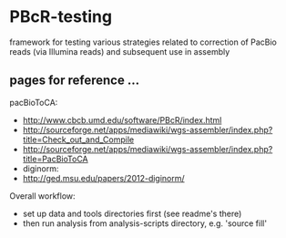 PBcR-testing
============

framework for testing various strategies related to correction of PacBio reads (via Illumina reads) and subsequent use in assembly

pages for reference ...
--------------------------
pacBioToCA:
* http://www.cbcb.umd.edu/software/PBcR/index.html
* http://sourceforge.net/apps/mediawiki/wgs-assembler/index.php?title=Check_out_and_Compile
* http://sourceforge.net/apps/mediawiki/wgs-assembler/index.php?title=PacBioToCA
* diginorm:
* http://ged.msu.edu/papers/2012-diginorm/

Overall workflow:
* set up data and tools directories first (see readme's there)
* then run analysis from analysis-scripts directory, e.g. 'source fill'

